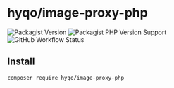 # hyqo/image-proxy-php
![Packagist Version](https://img.shields.io/packagist/v/hyqo/image-proxy-php?style=flat-square)
![Packagist PHP Version Support](https://img.shields.io/packagist/php-v/hyqo/image-proxy-php?style=flat-square)
![GitHub Workflow Status](https://img.shields.io/github/workflow/status/hyqo/image-proxy-php/run-tests?style=flat-square)

## Install

```sh
composer require hyqo/image-proxy-php
```
